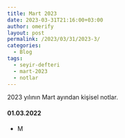 ```yaml
---
title: Mart 2023
date: 2023-03-31T21:16:00+03:00
author: omerify
layout: post
permalink: /2023/03/31/2023-3/
categories:
  - Blog
tags:
  - seyir-defteri
  - mart-2023
  - notlar
---
```


2023 yılının Mart ayından kişisel notlar.

#### 01.03.2022

* M